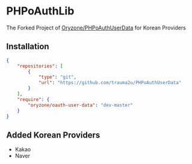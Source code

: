 PHPoAuthLib
===========
The Forked Project of [Oryzone/PHPoAuthUserData](https://github.com/Oryzone/PHPoAuthUserData) for Korean Providers

Installation
------------

```json
{
    "repositories": [
        {
            "type": "git",
            "url": "https://github.com/trauma2u/PHPoAuthUserData"
        }
    ],
    "require": {
        "oryzone/oauth-user-data": "dev-master"
    }
}
```

Added Korean Providers
---------------------
- Kakao
- Naver

